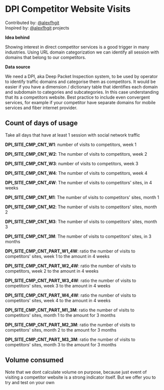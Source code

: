 # DPI Competitor Website Visits

Contributed by: [@alexfhgit](https://github.com/alexfhgit)<br> 
Inspired by: [@alexfhgit](https://github.com/alexfhgit) projects <br>

**Idea behind**

Showing interest in direct competitor services is a good trigger in many industries. Using URL domain categorization we can identify all session with domains that belong to our competitors.

**Data source**

We need a DPI, aka Deep Packet Inspection system, to be used by operator to identify traffic domains and categorise them as competitors. It would be easier if you have a dimension / dictionary table that identifies each domain and subdomain to categories and subcategories. In this case understanding that its a competitors website. Best practice to include even convergent services, for example if your competitor have separate domains for mobile services and fiber internet provider.


## Count of days of usage
Take all days that have at least 1 session with social network traffic

**DPI_SITE_CMP_CNT_W1**:	number of visits to competitors, week 1

**DPI_SITE_CMP_CNT_W2**:	The number of visits to competitors, week 2

**DPI_SITE_CMP_CNT_W3**:	number of visits to competitors, week 3

**DPI_SITE_CMP_CNT_W4**:	The number of visits to competitors, week 4

**DPI_SITE_CMP_CNT_4W**:	The number of visits to competitors' sites, in 4 weeks

**DPI_SITE_CMP_CNT_M1**:	The number of visits to competitors' sites, month 1

**DPI_SITE_CMP_CNT_M2**:	The number of visits to competitors' sites, month 2

**DPI_SITE_CMP_CNT_M3**:	The number of visits to competitors' sites, month 3

**DPI_SITE_CMP_CNT_3M**:	The number of visits to competitors' sites, in 3 months

**DPI_SITE_CMP_CNT_PART_W1_4W**:	ratio the number of visits to competitors' sites, week 1 to the amount in 4 weeks

**DPI_SITE_CMP_CNT_PART_W2_4W**:	ratio the number of visits to competitors, week 2 to the amount in 4 weeks

**DPI_SITE_CMP_CNT_PART_W3_4W**:	ratio the number of visits to competitors' sites, week 3 to the amount in 4 weeks

**DPI_SITE_CMP_CNT_PART_W4_4W**:	ratio the number of visits to competitors' sites, week 4 to the amount in 4 weeks

**DPI_SITE_CMP_CNT_PART_M1_3M**:	ratio the number of visits to competitors' sites, month 1 to the amount for 3 months

**DPI_SITE_CMP_CNT_PART_M2_3M**:	ratio the number of visits to competitors' sites, month 2 to the amount for 3 months

**DPI_SITE_CMP_CNT_PART_M3_3M**:	ratio the number of visits to competitors' sites, month 3 to the amount for 3 months

## Volume consumed

Note that we dont calculate volume on purpose, because just event of visiting a competitor website is a strong indicator itself. But we offer you to try 
and test on your own

